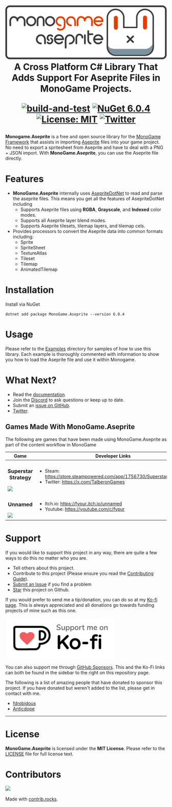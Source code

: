 <h1 align="center">
<img src="https://raw.githubusercontent.com/AristurtleDev/monogame-aseprite/main/.images/banner.png" alt="MonoGame.Aseprite Logo">
<br/>
A Cross Platform C# Library That Adds Support For Aseprite Files in MonoGame Projects.

[![build-and-test](https://github.com/AristurtleDev/monogame-aseprite/actions/workflows/main.yml/badge.svg)](https://github.com/AristurtleDev/monogame-aseprite/actions/workflows/main.yml)
[![NuGet 6.0.4](https://img.shields.io/nuget/v/MonoGame.Aseprite?color=blue&style=flat-square)](https://www.nuget.org/packages/MonoGame.Aseprite/6.0.4)
[![License: MIT](https://img.shields.io/badge/📃%20license-MIT-blue?style=flat)](LICENSE)
[![Twitter](https://img.shields.io/badge/%20-Share%20On%20Twitter-555?style=flat&logo=twitter)](https://twitter.com/intent/tweet?text=MonoGame.Aseprite%20by%20%40aristurtledev%0A%0AA%20cross-platform%20C%23%20library%20that%20adds%20support%20for%20Aseprite%20files%20in%20MonoGame%20projects.%20https%3A%2F%2Fgithub.com%2FAristurtleDev%2Fmonogame-aseprite%0A%0A%23monogame%20%23aseprite%20%23dotnet%20%23csharp%20%23oss%0A)

</h1>

**Monogame.Aseprite** is a free and open source library for the [MonoGame Framework](https://monogame.net) that assists in importing [Aseprite](https://www.aseprite.org) files into your game project.  No need to export a spritesheet from Aseprite and have to deal with a PNG + JSON import.  With **MonoGame.Aseprite**, you can use the Aseprite file directly.

# Features
- **MonoGame.Aseprite** internally uses [AsepriteDotNet](https://github.com/AristurtleDev/AsepriteDotNet) to read and parse the aseprite files.  This means you get all the features of AsepriteDotNet including
    - Supports Aseprite files using **RGBA**, **Grayscale**, and **Indexed** color modes.
    - Supports all Aseprite layer blend modes.
    - Supports Aseprite tilesets, tilemap layers, and tilemap cels.
- Provides processors to convert the Aseprite data into common formats including:
    - Sprite
    - SpriteSheet
    - TextureAtlas
    - Tileset
    - Tilemap
    - AnimatedTilemap


# Installation
Install via NuGet
```
dotnet add package MonoGame.Aseprite --version 6.0.4
```

# Usage
Please refer to the [Examples](./examples) directory for samples of how to use this library.  Each example is thoroughly commented with information to show you how to load the Aseprite file and use it within Monogame.

# What Next?

- Read the [documentation](https://monogameaseprite.net/).
- Join the [Discord](https://discord.gg/8jFvHhuMJU) to ask questions or keep up to date.
- Submit an [issue on GitHub](https://github.com/AristurtleDev/monogame-aseprite/issues).
- [Twitter](https://www.twitter.com/aristurtledev).

## Games Made With MonoGame.Aseprite
The following are games that have been made using MonoGame.Aseprite as part of the content workflow in MonoGame

| Game | Developer Links |
|--- |---|
| <h3 align="center">Superstar Strategy</h3> <img src="https://cdn.akamai.steamstatic.com/steam/apps/1756730/header.jpg?t=1696817764"> | <ul><li>Steam: <a href="https://store.steampowered.com/app/1756730/Superstar_Strategy/">https://store.steampowered.com/app/1756730/Superstar_Strategy/</a></li><li>Twitter: <a href="https://x.com/TalberonGames">https://x.com/TalberonGames</a></li></ul>
| <h3 align="center">Unnamed</h3> <img src="https://img.itch.zone/aW1nLzEzNjQ1MTM5LnBuZw==/original/yOAqCD.png"/> | <ul><li>Itch.io: <a href="https://fypur.itch.io/unnamed">https://fypur.itch.io/unnamed</a></li><li>Youtube: <a href="https://youtube.com/c/fypur">https://youtube.com/c/fypur</a></li></ul> |

# Support

If you would like to support this project in any way, there are quite a few ways to do this no matter who you are.

- Tell others about this project.
- Contribute to this project (Please ensure you read the [Contributing Guide](./CONTRIBUTING.md)).
- [Submit an Issue](https://github.com/AristurtleDev/monogame-aseprite/issues) if you find a problem
- [Star](https://docs.github.com/en/get-started/exploring-projects-on-github/saving-repositories-with-stars) this project on Github.

If you would prefer to send me a tip/donation, you can do so at my [Ko-fi page](https://ko-fi.com/aristurtledev). This is always appreciated and all donations go towards funding projects of mine such as this one.

[![](.images/kofi-bg-white.webp)](https://ko-fi.com/aristurtledev)

You can also support me through [GitHub Sponsors](https://github.com/sponsors/AristurtleDev). This and the Ko-Fi links can both be found in the sidebar to the right on this repository page.

The following is a list of amazing people that have donated to sponsor this project. If you have donated but weren't added to the list, please get in contact with me.


* [fdrobidoux](https://github.com/fdrobidoux)
* [Anticdope](https://twitter.com/anticdope) 

---

# License
**MonoGame.Aseprite** is licensed under the **MIT License**.  Please refer to the [LICENSE](LICENSE) file for full license text.

# Contributors
<a href="https://github.com/aristurtledev/monoame-aseprite/graphs/contributors">
  <img src="https://contrib.rocks/image?repo=aristurtledev/monogame-aseprite" />
</a>

Made with [contrib.rocks](https://contrib.rocks).